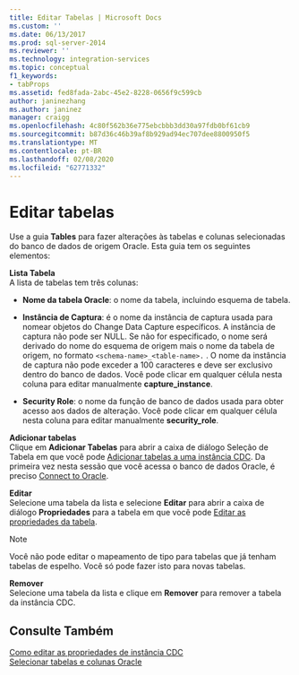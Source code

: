 ```yaml
---
title: Editar Tabelas | Microsoft Docs
ms.custom: ''
ms.date: 06/13/2017
ms.prod: sql-server-2014
ms.reviewer: ''
ms.technology: integration-services
ms.topic: conceptual
f1_keywords:
- tabProps
ms.assetid: fed8fada-2abc-45e2-8228-0656f9c599cb
author: janinezhang
ms.author: janinez
manager: craigg
ms.openlocfilehash: 4c80f562b36e775ebcbbb3dd30a97fdb0bf61cb9
ms.sourcegitcommit: b87d36c46b39af8b929ad94ec707dee8800950f5
ms.translationtype: MT
ms.contentlocale: pt-BR
ms.lasthandoff: 02/08/2020
ms.locfileid: "62771332"
---
```

# <a name="edit-tables"></a>Editar tabelas
  Use a guia **Tables** para fazer alterações às tabelas e colunas selecionadas do banco de dados de origem Oracle. Esta guia tem os seguintes elementos:  
  
 **Lista Tabela**  
 A lista de tabelas tem três colunas:  
  
-   **Nome da tabela Oracle**: o nome da tabela, incluindo esquema de tabela.  
  
-   **Instância de Captura**: é o nome da instância de captura usada para nomear objetos do Change Data Capture específicos. A instância de captura não pode ser NULL. Se não for especificado, o nome será derivado do nome do esquema de origem mais o nome da tabela de origem, no formato `<schema-name>_<table-name>.` . O nome da instância de captura não pode exceder a 100 caracteres e deve ser exclusivo dentro do banco de dados. Você pode clicar em qualquer célula nesta coluna para editar manualmente **capture_instance**.  
  
-   **Security Role**: o nome da função de banco de dados usada para obter acesso aos dados de alteração. Você pode clicar em qualquer célula nesta coluna para editar manualmente **security_role**.  
  
 **Adicionar tabelas**  
 Clique em **Adicionar Tabelas** para abrir a caixa de diálogo Seleção de Tabela em que você pode [Adicionar tabelas a uma instância CDC](add-tables-to-a-cdc-instance.md). Da primeira vez nesta sessão que você acessa o banco de dados Oracle, é preciso [Connect to Oracle](connect-to-oracle.md).  
  
 **Editar**  
 Selecione uma tabela da lista e selecione **Editar** para abrir a caixa de diálogo **Propriedades** para a tabela em que você pode [Editar as propriedades da tabela](edit-the-table-properties.md).  
  
> [!NOTE]  
>  Você não pode editar o mapeamento de tipo para tabelas que já tenham tabelas de espelho. Você só pode fazer isto para novas tabelas.  
  
 **Remover**  
 Selecione uma tabela da lista e clique em **Remover** para remover a tabela da instância CDC.  
  
## <a name="see-also"></a>Consulte Também  
 [Como editar as propriedades de instância CDC](how-to-edit-the-cdc-instance-properties.md)   
 [Selecionar tabelas e colunas Oracle](select-oracle-tables-and-columns.md)  
  
  
